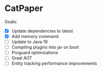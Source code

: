 # CatPaper

Goals:

- [x] Update dependencies to latest
- [x] Add memory command
- [ ] Update to Java 19
- [ ] Compiling plugins into jar on boot
- [ ] Proguard optimizations
- [ ] Graal AOT
- [ ] Entity tracking performance improvements
